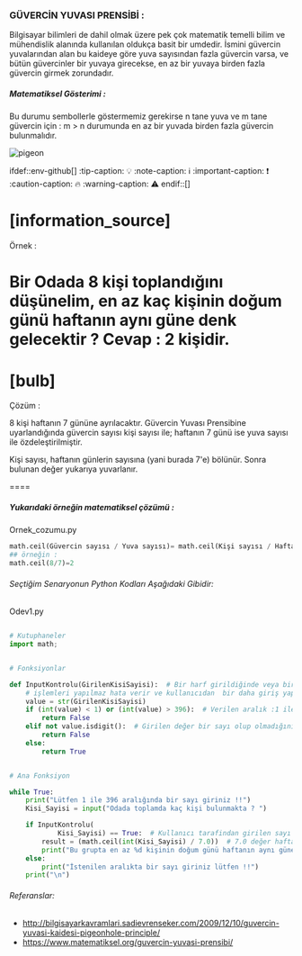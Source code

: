 

### GÜVERCİN YUVASI PRENSİBİ :

Bilgisayar bilimleri de dahil olmak üzere pek çok matematik temelli bilim ve mühendislik alanında kullanılan oldukça basit bir umdedir. İsmini güvercin yuvalarından alan bu kaideye göre yuva sayısından fazla güvercin varsa, ve bütün güvercinler bir yuvaya girecekse, en az bir yuvaya birden fazla güvercin girmek zorundadır.

##### Matematiksel Gösterimi :
Bu durumu sembollerle göstermemiz gerekirse n tane yuva ve m tane güvercin için :
m > n durumunda en az bir yuvada birden fazla güvercin bulunmalıdır.



![pigeon](https://user-images.githubusercontent.com/10710980/54494415-121e4980-48eb-11e9-95e9-33fc19a288f2.png)



ifdef::env-github[]
:tip-caption: :bulb:
:note-caption: :information_source:
:important-caption: :heavy_exclamation_mark:
:caution-caption: :fire:
:warning-caption: :warning:
endif::[]


[information_source]
====
Örnek :

Bir Odada 8 kişi toplandığını düşünelim, en az kaç kişinin doğum günü
haftanın aynı güne denk gelecektir ? Cevap : 2 kişidir.
====

[bulb]
====
Çözüm :

8 kişi haftanın 7 gününe ayrılacaktır.
Güvercin Yuvası Prensibine uyarlandığında güvercin sayısı kişi sayısı ile; haftanın 7 günü ise yuva sayısı ile özdeleştirilmiştir.

Kişi sayısı, haftanın günlerin sayısına (yani burada 7'e) bölünür. Sonra bulunan değer yukarıya yuvarlanır.

====



##### Yukarıdaki örneğin matematiksel çözümü :

Ornek_cozumu.py
```python
math.ceil(Güvercin sayısı / Yuva sayısı)= math.ceil(Kişi sayısı / Haftanın gün sayısı)
## örneğin :
math.ceil(8/7)=2
```

###### Seçtiğim Senaryonun Python Kodları Aşağıdaki Gibidir:

Odev1.py
```python

# Kutuphaneler
import math;


# Fonksiyonlar

def InputKontrolu(GirilenKisiSayisi):  # Bir harf girildiğinde veya bir negatif sayı girildiğinde matematik
    # işlemleri yapılmaz hata verir ve kullanıcıdan  bir daha giriş yapılmasını istenir.
    value = str(GirilenKisiSayisi)
    if (int(value) < 1) or (int(value) > 396):  # Verilen aralık :1 ile 396 kişi arasında olması kontrolu
        return False
    elif not value.isdigit():  # Girilen değer bir sayı olup olmadığını kontrol ediliyor
        return False
    else:
        return True


# Ana Fonksiyon

while True:
    print("Lütfen 1 ile 396 aralığında bir sayı giriniz !!")
    Kisi_Sayisi = input("Odada toplamda kaç kişi bulunmakta ? ")

    if InputKontrolu(
            Kisi_Sayisi) == True:  # Kullanıcı tarafindan girilen sayı kriterlerin içinde ise: Güvercin Yuvası Prensibi Uygulanıyor ve odadaki toplanan kişi sayısı haftanın 7 gününe bölünür
        result = (math.ceil(int(Kisi_Sayisi) / 7.0))  # 7.0 değer haftanın günlerine ait
        print("Bu grupta en az %d kişinin doğum günü haftanın aynı güne denk gelecektir !!" %result)
    else:
        print("İstenilen aralıkta bir sayı giriniz lütfen !!")
    print("\n")
```

###### Referanslar:
* http://bilgisayarkavramlari.sadievrenseker.com/2009/12/10/guvercin-yuvasi-kaidesi-pigeonhole-principle/
* https://www.matematiksel.org/guvercin-yuvasi-prensibi/
